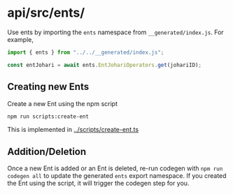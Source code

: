 # api/src/ents/
Use ents by importing the `ents` namespace from `__generated/index.js`. For example,
```typescript
import { ents } from "../../__generated/index.js";

const entJohari = await ents.EntJohariOperators.get(johariID);
```


## Creating new Ents
Create a new Ent using the npm script
```bash
npm run scripts:create-ent
```

This is implemented in [../scripts/create-ent.ts](../scripts/create-ent.ts)


## Addition/Deletion
Once a new Ent is added or an Ent is deleted, re-run codegen with `npm run codegen all` to update the generated `ents` export namespace. If you created the Ent using the script, it will trigger the codegen step for you.